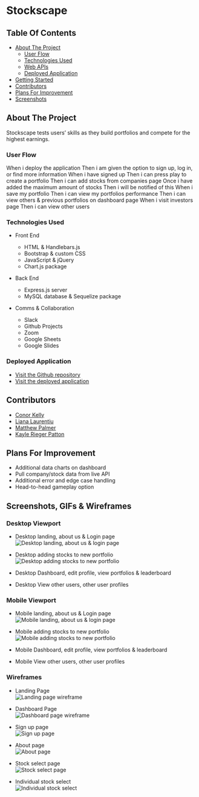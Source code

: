 # Stockscape

## Table Of Contents

- [About The Project](#about-the-project)
  - [User Flow](#user-flow)
  - [Technologies Used](#technologies-used)
  - [Web APIs](#web-apis)
  - [Deployed Application](#deployed-application)
- [Getting Started](#getting-started)
- [Contributors](#contributors)
- [Plans For Improvement](#plans-for-improvement)
- [Screenshots](#screenshots)

## About The Project

Stockscape tests users’ skills as they build portfolios and compete for the highest earnings.

### User Flow

When i deploy the application
Then i am given the option to sign up, log in, or find more information
When i have signed up
Then i can press play to create a portfolio
Then i can add stocks from companies page
Once i have added the maximum amount of stocks
Then i will be notified of this
When i save my portfolio
Then i can view my portfolios performance
Then i can view others & previous portfolios on dashboard page
When i visit investors page
Then i can view other users

### Technologies Used

- Front End

  - HTML & Handlebars.js
  - Bootstrap & custom CSS
  - JavaScript & jQuery
  - Chart.js package

- Back End

  - Express.js server
  - MySQL database & Sequelize package

- Comms & Collaboration
  - Slack
  - Github Projects
  - Zoom
  - Google Sheets
  - Google Slides

### Deployed Application

- [Visit the Github repository](https://github.com/lianavaleria15/stockscape)
- [Visit the deployed application](https://stockscape.herokuapp.com)

## Contributors

- [Conor Kelly](https://github.com/conorjkelly96)
- [Liana Laurentiu](https://github.com/lianavaleria15)
- [Matthew Palmer](https://github.com/tigerbath)
- [Kayle Rieger Patton](httpls://github.com/kayleriegerpatton)

## Plans For Improvement

- Additional data charts on dashboard
- Pull company/stock data from live API
- Additional error and edge case handling
- Head-to-head gameplay option

## Screenshots, GIFs & Wireframes

### Desktop Viewport

- Desktop landing, about us & Login page <br>
  <img src="../stockscape/docs/img/screencaps/desktop-landing-through-login.gif" alt="Desktop landing, about us & login page">

- Desktop adding stocks to new portfolio <br>
  <img src="../stockscape/docs/img/screencaps/desktop-add-stocks-to-basket.gif" alt="Desktop adding stocks to new portfolio">

- Desktop Dashboard, edit profile, view portfolios & leaderboard <br>
  <img src="">

- Desktop View other users, other user profiles <br>
  <img src="">

### Mobile Viewport

- Mobile landing, about us & Login page <br>
  <img src="../stockscape/docs/img/screencaps/mobile-landing-through-login.gif" alt="Mobile landing, about us & login page">

- Mobile adding stocks to new portfolio <br>
  <img src="../stockscape/docs/img/screencaps/mobile-add-stocks-to-basket.gif" alt="Mobile adding stocks to new portfolio">

- Mobile Dashboard, edit profile, view portfolios & leaderboard <br>
  <img src="">

- Mobile View other users, other user profiles <Br>
  <img src="">

### Wireframes

- Landing Page <br>
  <img src="../stockscape/docs/img/wireframes/landingpage.png" alt="Landing page wireframe">

- Dashboard Page <br>
  <img src="../stockscape/docs/img/wireframes/homepage.png" alt="Dashboard page wireframe">

- Sign up page <br>
  <img src="../stockscape/docs/img/wireframes/landingpagesignupmodal.png" alt="Sign up page">

- About page <br>
  <img src="../stockscape/docs/img/wireframes/about.png" alt="About page">

- Stock select page <br>
  <img src="../stockscape/docs/img/wireframes/stockselect.png" alt="Stock select page">

- Individual stock select <br>
  <img src="../stockscape/docs/img/wireframes/stockselectindividualstockmodal.png" alt="Individual stock select">
